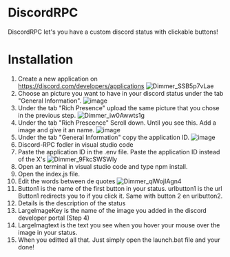 # DiscordRPC
DiscordRPC let's you have a custom discord status with clickable buttons!

# Installation

1. Create a new application on https://discord.com/developers/applications
![Dimmer_SSB5p7vLae](https://user-images.githubusercontent.com/78964881/126852756-52e58ff5-f530-4361-978a-eeca06d688fe.png)
2. Choose an picture you want to have in your discord status under the tab "General Information".
![image](https://user-images.githubusercontent.com/78964881/126852785-10d803a1-2a96-4c59-a7db-a4f51f8efc5a.png)
3. Under the tab "Rich Presence" upload the same picture that you chose in the previous step.
![Dimmer_iw0Awwts1g](https://user-images.githubusercontent.com/78964881/126852815-c2ba685c-5274-420f-a834-60bdf0edc87a.png)
4. Under the tab "Rich Prescence" Scroll down. Until you see this. Add a image and give it an name. 
 ![image](https://user-images.githubusercontent.com/78964881/126853047-70a7902a-839a-4cd4-a37d-98770a00fea2.png)
5. Under the tab "General Information" copy the application ID.
![image](https://user-images.githubusercontent.com/78964881/126852829-7af33f96-e5bb-494e-9a82-cf790594c8f2.png)
6. Discord-RPC fodler in visual studio code
7. Paste the application ID in the .env file. Paste the application ID instead of the X's
![Dimmer_9FkcSWSWly](https://user-images.githubusercontent.com/78964881/126852893-6cad6d03-1746-4011-8297-38b3392cca49.png)
8. Open an terminal in visual studio code and type npm install.
9. Open the index.js file.
10. Edit the words between de quotes
![Dimmer_qlWojIAgn4](https://user-images.githubusercontent.com/78964881/126852941-9948fd6e-a1f9-466e-9ed9-9ea9f9b03cee.png)
11. Button1 is the name of the first button in your status. urlbutton1 is the url Button1 redirects you to if you click it. Same with button 2 en urlbutton2.
12. Details is the description of the status
13. LargeImageKey is the name of the image you added in the discord developer portal (Step 4)
14. LargeImagtext is the text you see when you hover your mouse over the image in your status.
15. When you editted all that. Just simply open the launch.bat file and your done!






